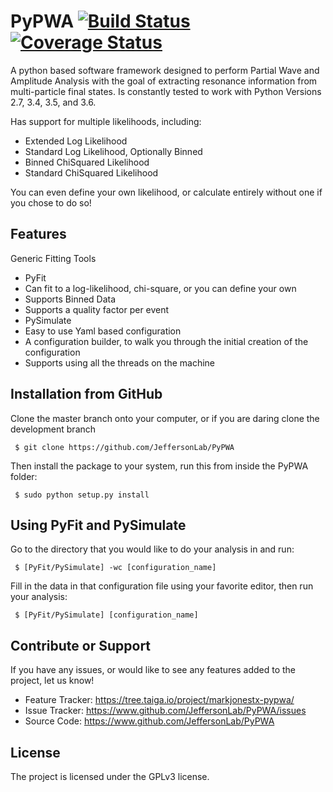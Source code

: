 PyPWA [![Build Status](https://travis-ci.org/JeffersonLab/PyPWA.svg?branch=master)](https://travis-ci.org/JeffersonLab/PyPWA) [![Coverage Status](https://coveralls.io/repos/github/JeffersonLab/PyPWA/badge.svg?branch=development)](https://coveralls.io/github/JeffersonLab/PyPWA?branch=development)
=====

A python based software framework designed to perform Partial Wave and 
Amplitude Analysis with the goal of extracting resonance information from 
multi-particle final states.
Is constantly tested to work with Python Versions 2.7, 3.4, 3.5, and 3.6.

Has support for multiple likelihoods, including:
 - Extended Log Likelihood
 - Standard Log Likelihood, Optionally Binned
 - Binned ChiSquared Likelihood
 - Standard ChiSquared Likelihood
 
 You can even define your own likelihood, or calculate entirely without one
 if you chose to do so!
 
Features
--------

Generic Fitting Tools
- PyFit
 - Can fit to a log-likelihood, chi-square, or you can define your own
 - Supports Binned Data
 - Supports a quality factor per event
- PySimulate
- Easy to use Yaml based configuration
- A configuration builder, to walk you through the initial creation of 
  the configuration
- Supports using all the threads on the machine


Installation from GitHub
------------------------

Clone the master branch onto your computer, or if you are daring clone the 
development branch

     $ git clone https://github.com/JeffersonLab/PyPWA

Then install the package to your system, run this from inside the PyPWA 
folder:

     $ sudo python setup.py install


Using PyFit and PySimulate
--------------------------

Go to the directory that you would like to do your analysis in and run:

     $ [PyFit/PySimulate] -wc [configuration_name]

Fill in the data in that configuration file using your favorite editor,
then run your analysis:

     $ [PyFit/PySimulate] [configuration_name]


Contribute or Support
---------------------
If you have any issues, or would like to see any features added to the 
project, let us know!

- Feature Tracker: <https://tree.taiga.io/project/markjonestx-pypwa/>
- Issue Tracker: <https://www.github.com/JeffersonLab/PyPWA/issues>
- Source Code: <https://www.github.com/JeffersonLab/PyPWA>


License
-------

The project is licensed under the GPLv3 license.

